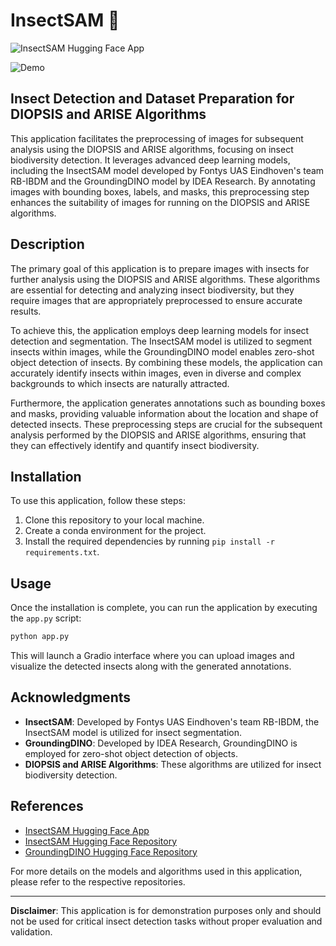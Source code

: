 # InsectSAM 🐞

![InsectSAM Hugging Face App](https://i.imgur.com/cCgpvx9.png)

![Demo](/InsectSAM/Gradio/video-demos/demo-gif.gif)

## Insect Detection and Dataset Preparation for DIOPSIS and ARISE Algorithms

This application facilitates the preprocessing of images for subsequent analysis using the DIOPSIS and ARISE algorithms, focusing on insect biodiversity detection. It leverages advanced deep learning models, including the InsectSAM model developed by Fontys UAS Eindhoven's team RB-IBDM and the GroundingDINO model by IDEA Research. By annotating images with bounding boxes, labels, and masks, this preprocessing step enhances the suitability of images for running on the DIOPSIS and ARISE algorithms.

## Description

The primary goal of this application is to prepare images with insects for further analysis using the DIOPSIS and ARISE algorithms. These algorithms are essential for detecting and analyzing insect biodiversity, but they require images that are appropriately preprocessed to ensure accurate results.

To achieve this, the application employs deep learning models for insect detection and segmentation. The InsectSAM model is utilized to segment insects within images, while the GroundingDINO model enables zero-shot object detection of insects. By combining these models, the application can accurately identify insects within images, even in diverse and complex backgrounds to which insects are naturally attracted.

Furthermore, the application generates annotations such as bounding boxes and masks, providing valuable information about the location and shape of detected insects. These preprocessing steps are crucial for the subsequent analysis performed by the DIOPSIS and ARISE algorithms, ensuring that they can effectively identify and quantify insect biodiversity.

## Installation

To use this application, follow these steps:

1. Clone this repository to your local machine.
2. Create a conda environment for the project.
3. Install the required dependencies by running `pip install -r requirements.txt`.

## Usage

Once the installation is complete, you can run the application by executing the `app.py` script:

```bash
python app.py
```

This will launch a Gradio interface where you can upload images and visualize the detected insects along with the generated annotations.

## Acknowledgments

- **InsectSAM**: Developed by Fontys UAS Eindhoven's team RB-IBDM, the InsectSAM model is utilized for insect segmentation.
- **GroundingDINO**: Developed by IDEA Research, GroundingDINO is employed for zero-shot object detection of objects.
- **DIOPSIS and ARISE Algorithms**: These algorithms are utilized for insect biodiversity detection.

## References

- [InsectSAM Hugging Face App](https://huggingface.co/spaces/martintmv/InsectSAM)
- [InsectSAM Hugging Face Repository](https://huggingface.co/martintmv/InsectSAM)
- [GroundingDINO Hugging Face Repository](https://huggingface.co/IDEA-Research/grounding-dino-base)

For more details on the models and algorithms used in this application, please refer to the respective repositories.

---

**Disclaimer**: This application is for demonstration purposes only and should not be used for critical insect detection tasks without proper evaluation and validation.
